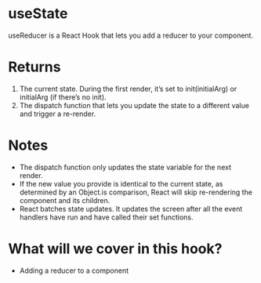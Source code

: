 # useState

useReducer is a React Hook that lets you add a reducer to your component.

# Returns

1. The current state. During the first render, it’s set to init(initialArg) or initialArg (if there’s no init).
2. The dispatch function that lets you update the state to a different value and trigger a re-render.

# Notes

- The dispatch function only updates the state variable for the next render.
- If the new value you provide is identical to the current state, as determined by an Object.is comparison, React will skip re-rendering the component and its children.
- React batches state updates. It updates the screen after all the event handlers have run and have called their set functions.

# What will we cover in this hook?

- Adding a reducer to a component

